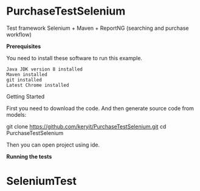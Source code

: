 # PurchaseTestSelenium
Test framework Selenium + Maven + ReportNG (searching and purchase workflow)

**Prerequisites**

You need to install these software to run this example.

    Java JDK version 8 installed
    Maven installed
    git installed
    Latest Chrome installed

Getting Started

First you need to download the code. And then generate source code from models:

git clone https://github.com/keryit/PurchaseTestSelenium.git
cd PurchaseTestSelenium

Then you can open project using ide.


**Running the tests**



# SeleniumTest
